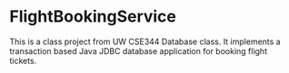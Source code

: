 # FlightBookingService
This is a class project from UW CSE344 Database class.
It implements a transaction based Java JDBC database application for booking flight tickets.

